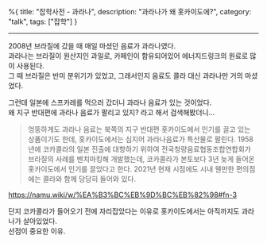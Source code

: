 %{
title: "잡학사전 - 과라나",
description: "과라나가 왜 홋카이도에?",
category: "talk",
tags: ["잡학"]
}

---

2008년 브라질에 갔을 때 매일 마셨던 음료가 과라나였다.\
과라나는 브라질이 원산지인 과일로, 카페인이 함유되어있어 에너지드링크의 원료로 많이 사용된다.\
그 때 브라질은 반미 분위기가 있었고, 그래서인지 음료도 콜라 대신 과라나만 거의 마셨었다.

그런데 일본에 스프카레를 먹으러 갔더니 과라나 음료가 있는 것이었다.\
왜 지구 반대편에 과라나 음료가 팔리고 있지? 라고 해서 검색해봤더니...

> 엉뚱하게도 과라나 음료는 북쪽의 지구 반대편 홋카이도에서 인기를 끌고 있는 상품이기도 한데, 홋카이도에서는 심지어 과라나음료가 특산물로 팔린다. 1958년에 코카콜라의 일본 진출에 대항하기 위하여 전국청량음료협동조합연합회가 브라질의 사례를 벤치마킹해 개발했는데, 코카콜라가 본토보다 3년 늦게 들어온 홋카이도에서 인기를 끌었다고 한다. 2021년 현재 시점에도 시내 웬만한 편의점에는 콜라와 함께 당당히 들어와 있다.

https://namu.wiki/w/%EA%B3%BC%EB%9D%BC%EB%82%98#fn-3

단지 코카콜라가 들어오기 전에 자리잡았다는 이유로 홋카이도에서는 아직까지도 과라나가 살아있었다.\
선점이 중요한 이유.
